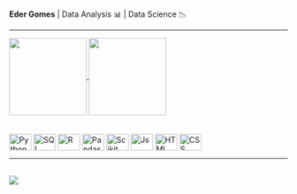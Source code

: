 
<p ><strong>Eder Gomes</strong> | Data Analysis 📊 | Data Science 📉</p>

<!--
**edergomesj/edergomesj** is a ✨ _special_ ✨ repository because its `README.md` (this file) appears on your GitHub profile.

Here are some ideas to get you started:

- 🔭 I’m currently working on ...
- 🌱 I’m currently learning ...
- 👯 I’m looking to collaborate on ...
- 🤔 I’m looking for help with ...
- 💬 Ask me about ...
- 📫 How to reach me: ...
- 😄 Pronouns: ...
- ⚡ Fun fact: ...
-->
<hr/>
<div style="display: inline_block">
  <a href="https://github.com/edergomesj">
    <img height=140 align="center" src="https://github-readme-stats.vercel.app/api?username=edergomesj&hide=contribs,issues&show_icons=true&theme=dark&include_all_commits=true&count_private=true"/>
  </a>
  <a href="https://github.com/edergomesj">
    <img height=140 align="center" src="https://github-readme-stats.vercel.app/api/top-langs?username=edergomesj&layout=compact&langs_count=8&card_width=320&show_icons=true&theme=dark" />
  </a>
</div>
<br/>
<br/>
<div style="display: inline_block">
  <img align="center" alt="Python" height="30" width="40" src="https://cdn.jsdelivr.net/gh/devicons/devicon@latest/icons/python/python-original-wordmark.svg">
  <img align="center" alt="SQL" height="30" width="40" src="https://cdn.jsdelivr.net/gh/devicons/devicon@latest/icons/azuresqldatabase/azuresqldatabase-original.svg">
  <img align="center" alt="R" height="30" width="40" src="https://cdn.jsdelivr.net/gh/devicons/devicon@latest/icons/r/r-plain.svg">
  <img align="center" alt="Pandas" height="30" width="40" src="https://cdn.jsdelivr.net/gh/devicons/devicon@latest/icons/pandas/pandas-original-wordmark.svg">
  <img align="center" alt="Scikit" height="30" width="40" src="https://cdn.jsdelivr.net/gh/devicons/devicon@latest/icons/scikitlearn/scikitlearn-original.svg">
  <img align="center" alt="Js" height="30" width="40" src="https://cdn.jsdelivr.net/gh/devicons/devicon@latest/icons/javascript/javascript-plain.svg">
  <img align="center" alt="HTML" height="30" width="40" src="https://cdn.jsdelivr.net/gh/devicons/devicon@latest/icons/html5/html5-original.svg">
  <img align="center" alt="CSS" height="30" width="40" src="https://cdn.jsdelivr.net/gh/devicons/devicon@latest/icons/css3/css3-original.svg">
</div>
<hr/>
<br/>
<div style="display: inline_block">
  <a href="mailto:edergomesj@gmail.com"><img src="https://img.shields.io/badge/Gmail-D14836?style=for-the-badge&logo=gmail&logoColor=white">
</div>

